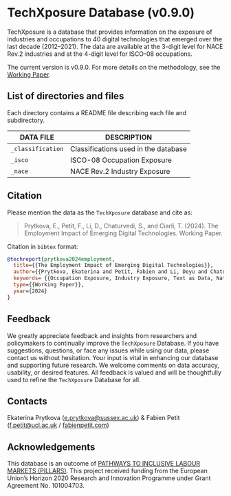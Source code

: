 # TechXposure Database (v0.9.0)

TechXposure is a database that provides information on the exposure of industries and occupations to 40 digital technologies that emerged over the last decade (2012–2021). The data are available at the 3-digit level for NACE Rev.2 industries and at the 4-digit level for ISCO-08 occupations.

The current version is v0.9.0. For more details on the methodology, see the [Working Paper](https://www.fabienpetit.com/wp/PPLCC_EmploymentImpactEmergingDigitalTechnologies_Feb2024.pdf). 

## List of directories and files

Each directory contains a README file describing each file and subdirectory.

| DATA FILE         | DESCRIPTION                          |
|-------------------|--------------------------------------|
| `_classification` | Classifications used in the database |
| `_isco`           | ISCO-08 Occupation Exposure          |
| `_nace`           | NACE Rev.2 Industry Exposure         |

## Citation

Please mention the data as the `TechXposure` database and cite as:

> Prytkova, E., Petit, F., Li, D., Chaturvedi, S., and Ciarli, T. (2024). The Employment Impact of Emerging Digital Technologies. Working Paper.

Citation in `bibtex` format:

```bibtex
@techreport{prytkova2024employment,
  title={{The Employment Impact of Emerging Digital Technologies}},
  author={{Prytkova, Ekaterina and Petit, Fabien and Li, Deyu and Chaturvedi, Sugat and Ciarli, Tommaso}},
  keywords= {{Occupation Exposure, Industry Exposure, Text as Data, Natural Language Processing, Sentence Transformers, Emerging Digital Technologies, Automation, Employment}},
  type={{Working Paper}},
  year={2024}
}
```

## Feedback

We greatly appreciate feedback and insights from researchers and policymakers to continually improve the `TechXposure` Database. If you have suggestions, questions, or face any issues while using our data, please contact us without hesitation. Your input is vital in enhancing our database and supporting future research. We welcome comments on data accuracy, usability, or desired features. All feedback is valued and will be thoughtfully used to refine the `TechXposure` Database for all.

## Contacts

Ekaterina Prytkova ([e.prytkova@sussex.ac.uk](mailto:e.prytkova@sussex.ac.uk)) & Fabien Petit ([f.petit@ucl.ac.uk](mailto:f.petit@ucl.ac.uk) / [fabienpetit.com](https://www.fabienpetit.com/))

## Acknowledgements

This database is an outcome of [PATHWAYS TO INCLUSIVE LABOUR MARKETS (PILLARS)](https://doi.org/10.3030/101004703). This project received funding from the European Union’s Horizon 2020 Research and Innovation Programme under Grant Agreement No. 101004703.
